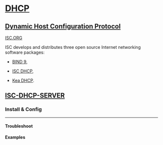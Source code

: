 # [DHCP ](https://en.wikipedia.org/wiki/Dynamic_Host_Configuration_Protocol)

## [Dynamic Host Configuration Protocol](https://en.wikipedia.org/wiki/Dynamic_Host_Configuration_Protocol)

[ISC.ORG](https://www.isc.org/)

ISC develops and distributes three open source Internet networking software packages:

* [BIND 9](https://www.isc.org/bind),

* [ISC DHCP](https://www.isc.org/dhcp),

* [Kea DHCP](https://www.isc.org/kea).

## [ISC-DHCP-SERVER](https://www.isc.org/dhcp/)

### Install & Config

---

#### Troubleshoot

#### Examples
